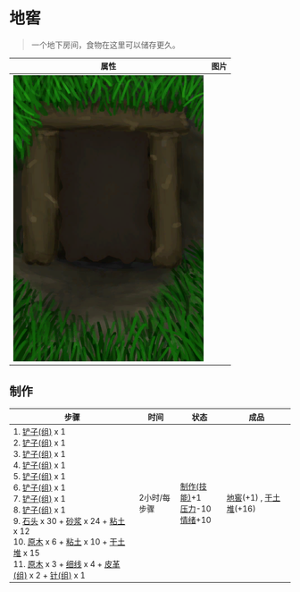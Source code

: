 # 地窖  
> 一个地下房间，食物在这里可以储存更久。  
  
  属性  |   图片   
 ----  |  ----:   
   |  ![](Sprite/Cellar.png)   
  
## 制作  
步骤  |  时间  |  状态  |  成品  
----  |  ----  |  ----  |  ----  
1. [铲子(组)](GpTag_Shovel.md) x 1<br>2. [铲子(组)](GpTag_Shovel.md) x 1<br>3. [铲子(组)](GpTag_Shovel.md) x 1<br>4. [铲子(组)](GpTag_Shovel.md) x 1<br>5. [铲子(组)](GpTag_Shovel.md) x 1<br>6. [铲子(组)](GpTag_Shovel.md) x 1<br>7. [铲子(组)](GpTag_Shovel.md) x 1<br>8. [铲子(组)](GpTag_Shovel.md) x 1<br>9. [石头](Stone.md) x 30 + [砂浆](Mortar.md) x 24 + [粘土](Clay.md) x 12<br>10. [原木](Log.md) x 6 + [粘土](Clay.md) x 10 + [干土堆](DirtPile.md) x 15<br>11. [原木](Log.md) x 3 + [细线](CordFiber.md) x 4 + [皮革(组)](GpTag_Leather.md) x 2 + [针(组)](GpTag_Needle.md) x 1  |  2小时/每步骤  |  [制作(技能)](Skill_Crafting.md)+1<br>[压力](Stress.md)-10<br>[情绪](Morale.md)+10  |  [地窖](CellarEntrance.md)(+1) , [干土堆](DirtPile.md)(+16)  
